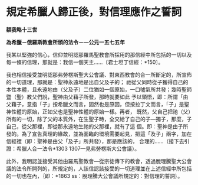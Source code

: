 # 規定希臘人歸正後，對信理應作之誓詞


**額我略十三世**

**為希臘－俄羅斯教會所頒的法令－—公元一五七五年**





我某以堅強的信心，信仰並明認那羅馬聖教會所採用的那信經中所包括的一切以及每一條的信理，那就是︰我信一個天主……〔君士坦丁信經︰*150〕。

我也相信接受並明認那弗勞楞斯聖大公會議、對東西教會的合一所斷定的，所宣佈的一切道理，那就是︰聖神永遠地是出自父及子的；
祂從父同時從子獲得自己的本性本體，且永遠地由（父及子）二位猶如一個原始，一口噓氣所共發；幾時聖師暨（聖）教父們說，聖神由父藉子所發，那時就要如此
予以領悟，即︰所謂「由父藉子，意指「子」按希臘文而言，固然也是原因，但按拉丁文而言，「子」是聖神性體的原始，正如父也是聖神性體的原始一樣。再者，
既然，父自己把祂（父）所有的一切，除了父的本質外，在生聖子時，全交給了自己的子—獨子，那麼，子自己，從父那裡，即從那永遠地生祂的父那裡，就有了這
個。即︰聖神是由子所發的。為了宣告真理的緣故，並為面臨的環境需要起見，把這「及子」兩字，加在信經裡（即︰聖神是由父「及子」所共發），那是應該的，
合理的……（接下去引證︰希臘人合一法令*1303 1307—見弗勞楞斯大公會議）。

此外，我明認並接受其他由羅馬聖教會—從宗徒傳下的教會，透過脫理騰聖大公會議的法令所開列的，所規定的，人該信認該接受的一切道理並在上述信經中所包括的一切也在內，｛即︰*1863 ss︰脫理騰大公會議所規定的︰對信理的誓詞｝。

